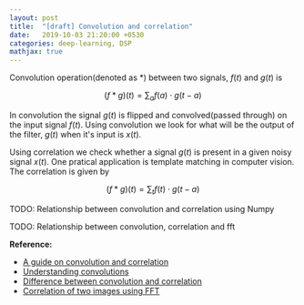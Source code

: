 ```yaml
---
layout: post
title:  "[draft] Convolution and correlation"
date:   2019-10-03 21:20:00 +0530
categories: deep-learning, DSP
mathjax: true
---
```


Convolution operation(denoted as $\ast$) between two signals, $f(t)$ and $g(t)$ is

$$
(f\ast g)(t) = \sum_a f(a) \cdot g(t-a)
$$

In convolution the signal $g(t)$ is flipped and convolved(passed through) on the input signal $f(t)$. Using convolution we look for what will be the output of the filter, $g(t)$ when it's input is $x(t)$.

Using correlation we check whether a signal $g(t)$ is present in a given noisy signal $x(t)$. One pratical application is template matching in computer vision. The correlation is given by

$$
(f\ast g)(t) = \sum_t f(t) \cdot g(t-a)
$$

TODO: Relationship between convolution and correlation using Numpy

TODO: Relationship between convolution, correlation and fft

**Reference:**
+ [A guide on convolution and correlation][correlation-dsp-guide]
+ [Understanding convolutions][understanding-convolution]
+ [Difference between convolution and correlation][dsp-exchange-difference-between-convolution-and-correlation]
+ [Correlation of two images using FFT][correlation-fft]

[dsp-exchange-difference-between-convolution-and-correlation]: https://dsp.stackexchange.com/questions/27451/the-difference-between-convolution-and-cross-correlation-from-a-signal-analysis/27453#comment122905_27453
[correlation-dsp-guide]: https://www.dspguide.com/ch7/3.htm
[understanding-convolution]: http://colah.github.io/posts/2014-07-Understanding-Convolutions/
[properties-convolution-and-correlation]: https://www.tutorialspoint.com/signals_and_systems/convolution_and_correlation.htm
[correlation-fft]: [https://stackoverflow.com/questions/58181398/how-to-find-correlation-between-two-images-using-numpy]
